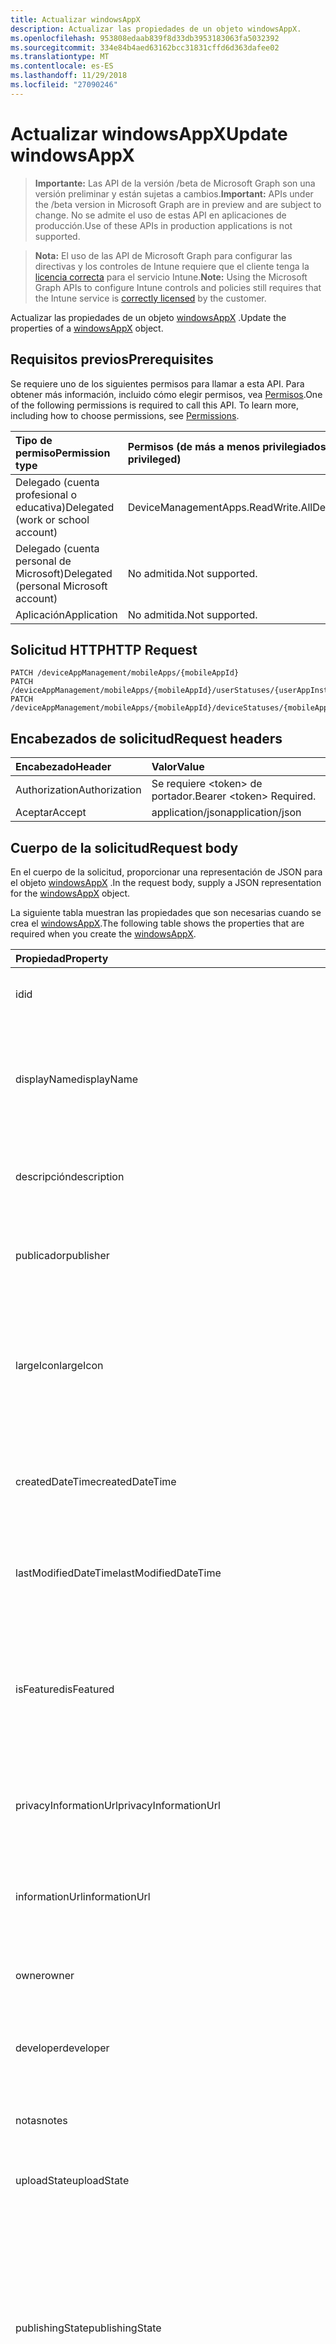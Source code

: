 ```yaml
---
title: Actualizar windowsAppX
description: Actualizar las propiedades de un objeto windowsAppX.
ms.openlocfilehash: 953808edaab839f8d33db3953183063fa5032392
ms.sourcegitcommit: 334e84b4aed63162bcc31831cffd6d363dafee02
ms.translationtype: MT
ms.contentlocale: es-ES
ms.lasthandoff: 11/29/2018
ms.locfileid: "27090246"
---
```

# <a name="update-windowsappx"></a><span data-ttu-id="f905d-103">Actualizar windowsAppX</span><span class="sxs-lookup"><span data-stu-id="f905d-103">Update windowsAppX</span></span>

> <span data-ttu-id="f905d-104">**Importante:** Las API de la versión /beta de Microsoft Graph son una versión preliminar y están sujetas a cambios.</span><span class="sxs-lookup"><span data-stu-id="f905d-104">**Important:** APIs under the /beta version in Microsoft Graph are in preview and are subject to change.</span></span> <span data-ttu-id="f905d-105">No se admite el uso de estas API en aplicaciones de producción.</span><span class="sxs-lookup"><span data-stu-id="f905d-105">Use of these APIs in production applications is not supported.</span></span>

> <span data-ttu-id="f905d-106">**Nota:** El uso de las API de Microsoft Graph para configurar las directivas y los controles de Intune requiere que el cliente tenga la [licencia correcta](https://go.microsoft.com/fwlink/?linkid=839381) para el servicio Intune.</span><span class="sxs-lookup"><span data-stu-id="f905d-106">**Note:** Using the Microsoft Graph APIs to configure Intune controls and policies still requires that the Intune service is [correctly licensed](https://go.microsoft.com/fwlink/?linkid=839381) by the customer.</span></span>

<span data-ttu-id="f905d-107">Actualizar las propiedades de un objeto [windowsAppX](../resources/intune-apps-windowsappx.md) .</span><span class="sxs-lookup"><span data-stu-id="f905d-107">Update the properties of a [windowsAppX](../resources/intune-apps-windowsappx.md) object.</span></span>
## <a name="prerequisites"></a><span data-ttu-id="f905d-108">Requisitos previos</span><span class="sxs-lookup"><span data-stu-id="f905d-108">Prerequisites</span></span>
<span data-ttu-id="f905d-p102">Se requiere uno de los siguientes permisos para llamar a esta API. Para obtener más información, incluido cómo elegir permisos, vea [Permisos](/graph/permissions-reference).</span><span class="sxs-lookup"><span data-stu-id="f905d-p102">One of the following permissions is required to call this API. To learn more, including how to choose permissions, see [Permissions](/graph/permissions-reference).</span></span>

|<span data-ttu-id="f905d-111">Tipo de permiso</span><span class="sxs-lookup"><span data-stu-id="f905d-111">Permission type</span></span>|<span data-ttu-id="f905d-112">Permisos (de más a menos privilegiados)</span><span class="sxs-lookup"><span data-stu-id="f905d-112">Permissions (from most to least privileged)</span></span>|
|:---|:---|
|<span data-ttu-id="f905d-113">Delegado (cuenta profesional o educativa)</span><span class="sxs-lookup"><span data-stu-id="f905d-113">Delegated (work or school account)</span></span>|<span data-ttu-id="f905d-114">DeviceManagementApps.ReadWrite.All</span><span class="sxs-lookup"><span data-stu-id="f905d-114">DeviceManagementApps.ReadWrite.All</span></span>|
|<span data-ttu-id="f905d-115">Delegado (cuenta personal de Microsoft)</span><span class="sxs-lookup"><span data-stu-id="f905d-115">Delegated (personal Microsoft account)</span></span>|<span data-ttu-id="f905d-116">No admitida.</span><span class="sxs-lookup"><span data-stu-id="f905d-116">Not supported.</span></span>|
|<span data-ttu-id="f905d-117">Aplicación</span><span class="sxs-lookup"><span data-stu-id="f905d-117">Application</span></span>|<span data-ttu-id="f905d-118">No admitida.</span><span class="sxs-lookup"><span data-stu-id="f905d-118">Not supported.</span></span>|

## <a name="http-request"></a><span data-ttu-id="f905d-119">Solicitud HTTP</span><span class="sxs-lookup"><span data-stu-id="f905d-119">HTTP Request</span></span>
<!-- {
  "blockType": "ignored"
}
-->
``` http
PATCH /deviceAppManagement/mobileApps/{mobileAppId}
PATCH /deviceAppManagement/mobileApps/{mobileAppId}/userStatuses/{userAppInstallStatusId}/app
PATCH /deviceAppManagement/mobileApps/{mobileAppId}/deviceStatuses/{mobileAppInstallStatusId}/app
```

## <a name="request-headers"></a><span data-ttu-id="f905d-120">Encabezados de solicitud</span><span class="sxs-lookup"><span data-stu-id="f905d-120">Request headers</span></span>
|<span data-ttu-id="f905d-121">Encabezado</span><span class="sxs-lookup"><span data-stu-id="f905d-121">Header</span></span>|<span data-ttu-id="f905d-122">Valor</span><span class="sxs-lookup"><span data-stu-id="f905d-122">Value</span></span>|
|:---|:---|
|<span data-ttu-id="f905d-123">Authorization</span><span class="sxs-lookup"><span data-stu-id="f905d-123">Authorization</span></span>|<span data-ttu-id="f905d-124">Se requiere &lt;token&gt; de portador.</span><span class="sxs-lookup"><span data-stu-id="f905d-124">Bearer &lt;token&gt; Required.</span></span>|
|<span data-ttu-id="f905d-125">Aceptar</span><span class="sxs-lookup"><span data-stu-id="f905d-125">Accept</span></span>|<span data-ttu-id="f905d-126">application/json</span><span class="sxs-lookup"><span data-stu-id="f905d-126">application/json</span></span>|

## <a name="request-body"></a><span data-ttu-id="f905d-127">Cuerpo de la solicitud</span><span class="sxs-lookup"><span data-stu-id="f905d-127">Request body</span></span>
<span data-ttu-id="f905d-128">En el cuerpo de la solicitud, proporcionar una representación de JSON para el objeto [windowsAppX](../resources/intune-apps-windowsappx.md) .</span><span class="sxs-lookup"><span data-stu-id="f905d-128">In the request body, supply a JSON representation for the [windowsAppX](../resources/intune-apps-windowsappx.md) object.</span></span>

<span data-ttu-id="f905d-129">La siguiente tabla muestran las propiedades que son necesarias cuando se crea el [windowsAppX](../resources/intune-apps-windowsappx.md).</span><span class="sxs-lookup"><span data-stu-id="f905d-129">The following table shows the properties that are required when you create the [windowsAppX](../resources/intune-apps-windowsappx.md).</span></span>

|<span data-ttu-id="f905d-130">Propiedad</span><span class="sxs-lookup"><span data-stu-id="f905d-130">Property</span></span>|<span data-ttu-id="f905d-131">Tipo</span><span class="sxs-lookup"><span data-stu-id="f905d-131">Type</span></span>|<span data-ttu-id="f905d-132">Descripción</span><span class="sxs-lookup"><span data-stu-id="f905d-132">Description</span></span>|
|:---|:---|:---|
|<span data-ttu-id="f905d-133">id</span><span class="sxs-lookup"><span data-stu-id="f905d-133">id</span></span>|<span data-ttu-id="f905d-134">String</span><span class="sxs-lookup"><span data-stu-id="f905d-134">String</span></span>|<span data-ttu-id="f905d-135">Clave de la entidad.</span><span class="sxs-lookup"><span data-stu-id="f905d-135">Key of the entity.</span></span> <span data-ttu-id="f905d-136">Heredado de [mobileApp](../resources/intune-apps-mobileapp.md).</span><span class="sxs-lookup"><span data-stu-id="f905d-136">Inherited from [mobileApp](../resources/intune-apps-mobileapp.md)</span></span>|
|<span data-ttu-id="f905d-137">displayName</span><span class="sxs-lookup"><span data-stu-id="f905d-137">displayName</span></span>|<span data-ttu-id="f905d-138">String</span><span class="sxs-lookup"><span data-stu-id="f905d-138">String</span></span>|<span data-ttu-id="f905d-139">Título de la aplicación importado o proporcionado por el administrador.</span><span class="sxs-lookup"><span data-stu-id="f905d-139">The admin provided or imported title of the app.</span></span> <span data-ttu-id="f905d-140">Heredado de [mobileApp](../resources/intune-apps-mobileapp.md).</span><span class="sxs-lookup"><span data-stu-id="f905d-140">Inherited from [mobileApp](../resources/intune-apps-mobileapp.md)</span></span>|
|<span data-ttu-id="f905d-141">descripción</span><span class="sxs-lookup"><span data-stu-id="f905d-141">description</span></span>|<span data-ttu-id="f905d-142">String</span><span class="sxs-lookup"><span data-stu-id="f905d-142">String</span></span>|<span data-ttu-id="f905d-143">Descripción de la aplicación.</span><span class="sxs-lookup"><span data-stu-id="f905d-143">The description of the app.</span></span> <span data-ttu-id="f905d-144">Heredado de [mobileApp](../resources/intune-apps-mobileapp.md).</span><span class="sxs-lookup"><span data-stu-id="f905d-144">Inherited from [mobileApp](../resources/intune-apps-mobileapp.md)</span></span>|
|<span data-ttu-id="f905d-145">publicador</span><span class="sxs-lookup"><span data-stu-id="f905d-145">publisher</span></span>|<span data-ttu-id="f905d-146">String</span><span class="sxs-lookup"><span data-stu-id="f905d-146">String</span></span>|<span data-ttu-id="f905d-147">Publicador de la aplicación.</span><span class="sxs-lookup"><span data-stu-id="f905d-147">The publisher of the app.</span></span> <span data-ttu-id="f905d-148">Heredado de [mobileApp](../resources/intune-apps-mobileapp.md).</span><span class="sxs-lookup"><span data-stu-id="f905d-148">Inherited from [mobileApp](../resources/intune-apps-mobileapp.md)</span></span>|
|<span data-ttu-id="f905d-149">largeIcon</span><span class="sxs-lookup"><span data-stu-id="f905d-149">largeIcon</span></span>|[<span data-ttu-id="f905d-150">mimeContent</span><span class="sxs-lookup"><span data-stu-id="f905d-150">mimeContent</span></span>](../resources/intune-shared-mimecontent.md)|<span data-ttu-id="f905d-151">Icono grande que se mostrará en los detalles de la aplicación y se usa para cargar el icono.</span><span class="sxs-lookup"><span data-stu-id="f905d-151">The large icon, to be displayed in the app details and used for upload of the icon.</span></span> <span data-ttu-id="f905d-152">Heredado de [mobileApp](../resources/intune-apps-mobileapp.md).</span><span class="sxs-lookup"><span data-stu-id="f905d-152">Inherited from [mobileApp](../resources/intune-apps-mobileapp.md)</span></span>|
|<span data-ttu-id="f905d-153">createdDateTime</span><span class="sxs-lookup"><span data-stu-id="f905d-153">createdDateTime</span></span>|<span data-ttu-id="f905d-154">DateTimeOffset</span><span class="sxs-lookup"><span data-stu-id="f905d-154">DateTimeOffset</span></span>|<span data-ttu-id="f905d-155">Fecha y hora de creación de la aplicación.</span><span class="sxs-lookup"><span data-stu-id="f905d-155">The date and time the app was created.</span></span> <span data-ttu-id="f905d-156">Heredado de [mobileApp](../resources/intune-apps-mobileapp.md).</span><span class="sxs-lookup"><span data-stu-id="f905d-156">Inherited from [mobileApp](../resources/intune-apps-mobileapp.md)</span></span>|
|<span data-ttu-id="f905d-157">lastModifiedDateTime</span><span class="sxs-lookup"><span data-stu-id="f905d-157">lastModifiedDateTime</span></span>|<span data-ttu-id="f905d-158">DateTimeOffset</span><span class="sxs-lookup"><span data-stu-id="f905d-158">DateTimeOffset</span></span>|<span data-ttu-id="f905d-159">Fecha y hora de la última modificación de la aplicación.</span><span class="sxs-lookup"><span data-stu-id="f905d-159">The date and time the app was last modified.</span></span> <span data-ttu-id="f905d-160">Heredado de [mobileApp](../resources/intune-apps-mobileapp.md).</span><span class="sxs-lookup"><span data-stu-id="f905d-160">Inherited from [mobileApp](../resources/intune-apps-mobileapp.md)</span></span>|
|<span data-ttu-id="f905d-161">isFeatured</span><span class="sxs-lookup"><span data-stu-id="f905d-161">isFeatured</span></span>|<span data-ttu-id="f905d-162">Booleano</span><span class="sxs-lookup"><span data-stu-id="f905d-162">Boolean</span></span>|<span data-ttu-id="f905d-163">Valor que indica si el administrador ha marcado la aplicación como destacada. Heredado de [mobileApp](../resources/intune-apps-mobileapp.md).</span><span class="sxs-lookup"><span data-stu-id="f905d-163">The value indicating whether the app is marked as featured by the admin. Inherited from [mobileApp](../resources/intune-apps-mobileapp.md)</span></span>|
|<span data-ttu-id="f905d-164">privacyInformationUrl</span><span class="sxs-lookup"><span data-stu-id="f905d-164">privacyInformationUrl</span></span>|<span data-ttu-id="f905d-165">String</span><span class="sxs-lookup"><span data-stu-id="f905d-165">String</span></span>|<span data-ttu-id="f905d-166">La dirección URL de la declaración de privacidad.</span><span class="sxs-lookup"><span data-stu-id="f905d-166">The privacy statement Url.</span></span> <span data-ttu-id="f905d-167">Heredado de [mobileApp](../resources/intune-apps-mobileapp.md).</span><span class="sxs-lookup"><span data-stu-id="f905d-167">Inherited from [mobileApp](../resources/intune-apps-mobileapp.md)</span></span>|
|<span data-ttu-id="f905d-168">informationUrl</span><span class="sxs-lookup"><span data-stu-id="f905d-168">informationUrl</span></span>|<span data-ttu-id="f905d-169">String</span><span class="sxs-lookup"><span data-stu-id="f905d-169">String</span></span>|<span data-ttu-id="f905d-170">La dirección URL para obtener más información.</span><span class="sxs-lookup"><span data-stu-id="f905d-170">The more information Url.</span></span> <span data-ttu-id="f905d-171">Heredado de [mobileApp](../resources/intune-apps-mobileapp.md).</span><span class="sxs-lookup"><span data-stu-id="f905d-171">Inherited from [mobileApp](../resources/intune-apps-mobileapp.md)</span></span>|
|<span data-ttu-id="f905d-172">owner</span><span class="sxs-lookup"><span data-stu-id="f905d-172">owner</span></span>|<span data-ttu-id="f905d-173">String</span><span class="sxs-lookup"><span data-stu-id="f905d-173">String</span></span>|<span data-ttu-id="f905d-174">Propietario de la aplicación.</span><span class="sxs-lookup"><span data-stu-id="f905d-174">The owner of the app.</span></span> <span data-ttu-id="f905d-175">Heredado de [mobileApp](../resources/intune-apps-mobileapp.md).</span><span class="sxs-lookup"><span data-stu-id="f905d-175">Inherited from [mobileApp](../resources/intune-apps-mobileapp.md)</span></span>|
|<span data-ttu-id="f905d-176">developer</span><span class="sxs-lookup"><span data-stu-id="f905d-176">developer</span></span>|<span data-ttu-id="f905d-177">String</span><span class="sxs-lookup"><span data-stu-id="f905d-177">String</span></span>|<span data-ttu-id="f905d-178">Desarrollador de la aplicación.</span><span class="sxs-lookup"><span data-stu-id="f905d-178">The developer of the app.</span></span> <span data-ttu-id="f905d-179">Heredado de [mobileApp](../resources/intune-apps-mobileapp.md).</span><span class="sxs-lookup"><span data-stu-id="f905d-179">Inherited from [mobileApp](../resources/intune-apps-mobileapp.md)</span></span>|
|<span data-ttu-id="f905d-180">notas</span><span class="sxs-lookup"><span data-stu-id="f905d-180">notes</span></span>|<span data-ttu-id="f905d-181">String</span><span class="sxs-lookup"><span data-stu-id="f905d-181">String</span></span>|<span data-ttu-id="f905d-182">Notas de la aplicación.</span><span class="sxs-lookup"><span data-stu-id="f905d-182">Notes for the app.</span></span> <span data-ttu-id="f905d-183">Heredado de [mobileApp](../resources/intune-apps-mobileapp.md).</span><span class="sxs-lookup"><span data-stu-id="f905d-183">Inherited from [mobileApp](../resources/intune-apps-mobileapp.md)</span></span>|
|<span data-ttu-id="f905d-184">uploadState</span><span class="sxs-lookup"><span data-stu-id="f905d-184">uploadState</span></span>|<span data-ttu-id="f905d-185">Int32</span><span class="sxs-lookup"><span data-stu-id="f905d-185">Int32</span></span>|<span data-ttu-id="f905d-186">El estado de carga.</span><span class="sxs-lookup"><span data-stu-id="f905d-186">The upload state.</span></span> <span data-ttu-id="f905d-187">Heredado de [mobileApp](../resources/intune-apps-mobileapp.md).</span><span class="sxs-lookup"><span data-stu-id="f905d-187">Inherited from [mobileApp](../resources/intune-apps-mobileapp.md)</span></span>|
|<span data-ttu-id="f905d-188">publishingState</span><span class="sxs-lookup"><span data-stu-id="f905d-188">publishingState</span></span>|[<span data-ttu-id="f905d-189">mobileAppPublishingState</span><span class="sxs-lookup"><span data-stu-id="f905d-189">mobileAppPublishingState</span></span>](../resources/intune-apps-mobileapppublishingstate.md)|<span data-ttu-id="f905d-190">Estado de publicación de la aplicación.</span><span class="sxs-lookup"><span data-stu-id="f905d-190">The publishing state for the app.</span></span> <span data-ttu-id="f905d-191">La aplicación no puede asignarse a menos que se publique.</span><span class="sxs-lookup"><span data-stu-id="f905d-191">The app cannot be assigned unless the app is published.</span></span> <span data-ttu-id="f905d-192">Se hereda de [mobileApp](../resources/intune-apps-mobileapp.md).</span><span class="sxs-lookup"><span data-stu-id="f905d-192">Inherited from [mobileApp](../resources/intune-apps-mobileapp.md).</span></span> <span data-ttu-id="f905d-193">Los valores posibles son: `notPublished`, `processing` y `published`.</span><span class="sxs-lookup"><span data-stu-id="f905d-193">Possible values are: `notPublished`, `processing`, `published`.</span></span>|
|<span data-ttu-id="f905d-194">committedContentVersion</span><span class="sxs-lookup"><span data-stu-id="f905d-194">committedContentVersion</span></span>|<span data-ttu-id="f905d-195">String</span><span class="sxs-lookup"><span data-stu-id="f905d-195">String</span></span>|<span data-ttu-id="f905d-196">Versión interna del contenido confirmado.</span><span class="sxs-lookup"><span data-stu-id="f905d-196">The internal committed content version.</span></span> <span data-ttu-id="f905d-197">Heredado de [mobileLobApp](../resources/intune-apps-mobilelobapp.md).</span><span class="sxs-lookup"><span data-stu-id="f905d-197">Inherited from [mobileLobApp](../resources/intune-apps-mobilelobapp.md)</span></span>|
|<span data-ttu-id="f905d-198">fileName</span><span class="sxs-lookup"><span data-stu-id="f905d-198">fileName</span></span>|<span data-ttu-id="f905d-199">String</span><span class="sxs-lookup"><span data-stu-id="f905d-199">String</span></span>|<span data-ttu-id="f905d-200">Nombre del archivo de la aplicación de LOB principal.</span><span class="sxs-lookup"><span data-stu-id="f905d-200">The name of the main Lob application file.</span></span> <span data-ttu-id="f905d-201">Heredado de [mobileLobApp](../resources/intune-apps-mobilelobapp.md).</span><span class="sxs-lookup"><span data-stu-id="f905d-201">Inherited from [mobileLobApp](../resources/intune-apps-mobilelobapp.md)</span></span>|
|<span data-ttu-id="f905d-202">size</span><span class="sxs-lookup"><span data-stu-id="f905d-202">size</span></span>|<span data-ttu-id="f905d-203">Int64</span><span class="sxs-lookup"><span data-stu-id="f905d-203">Int64</span></span>|<span data-ttu-id="f905d-204">Tamaño total, incluidos todos los archivos cargados.</span><span class="sxs-lookup"><span data-stu-id="f905d-204">The total size, including all uploaded files.</span></span> <span data-ttu-id="f905d-205">Heredado de [mobileLobApp](../resources/intune-apps-mobilelobapp.md).</span><span class="sxs-lookup"><span data-stu-id="f905d-205">Inherited from [mobileLobApp](../resources/intune-apps-mobilelobapp.md)</span></span>|
|<span data-ttu-id="f905d-206">applicableArchitectures</span><span class="sxs-lookup"><span data-stu-id="f905d-206">applicableArchitectures</span></span>|[<span data-ttu-id="f905d-207">windowsArchitecture</span><span class="sxs-lookup"><span data-stu-id="f905d-207">windowsArchitecture</span></span>](../resources/intune-apps-windowsarchitecture.md)|<span data-ttu-id="f905d-208">Arquitecturas de Windows en las que se puede ejecutar esta aplicación.</span><span class="sxs-lookup"><span data-stu-id="f905d-208">The Windows architecture(s) for which this app can run on.</span></span> <span data-ttu-id="f905d-209">Los valores posibles son: `none`, `x86`, `x64`, `arm` y `neutral`.</span><span class="sxs-lookup"><span data-stu-id="f905d-209">Possible values are: `none`, `x86`, `x64`, `arm`, `neutral`.</span></span>|
|<span data-ttu-id="f905d-210">identityName</span><span class="sxs-lookup"><span data-stu-id="f905d-210">identityName</span></span>|<span data-ttu-id="f905d-211">String</span><span class="sxs-lookup"><span data-stu-id="f905d-211">String</span></span>|<span data-ttu-id="f905d-212">Nombre de la identidad.</span><span class="sxs-lookup"><span data-stu-id="f905d-212">The Identity Name.</span></span>|
|<span data-ttu-id="f905d-213">identityPublisherHash</span><span class="sxs-lookup"><span data-stu-id="f905d-213">identityPublisherHash</span></span>|<span data-ttu-id="f905d-214">String</span><span class="sxs-lookup"><span data-stu-id="f905d-214">String</span></span>|<span data-ttu-id="f905d-215">Hash del publicador de identidad.</span><span class="sxs-lookup"><span data-stu-id="f905d-215">The Identity Publisher Hash.</span></span>|
|<span data-ttu-id="f905d-216">identityResourceIdentifier</span><span class="sxs-lookup"><span data-stu-id="f905d-216">identityResourceIdentifier</span></span>|<span data-ttu-id="f905d-217">String</span><span class="sxs-lookup"><span data-stu-id="f905d-217">String</span></span>|<span data-ttu-id="f905d-218">Identificador del recurso de identidad.</span><span class="sxs-lookup"><span data-stu-id="f905d-218">The Identity Resource Identifier.</span></span>|
|<span data-ttu-id="f905d-219">isBundle</span><span class="sxs-lookup"><span data-stu-id="f905d-219">isBundle</span></span>|<span data-ttu-id="f905d-220">Booleano</span><span class="sxs-lookup"><span data-stu-id="f905d-220">Boolean</span></span>|<span data-ttu-id="f905d-221">Indica si la aplicación es una agrupación.</span><span class="sxs-lookup"><span data-stu-id="f905d-221">Whether or not the app is a bundle.</span></span>|
|<span data-ttu-id="f905d-222">minimumSupportedOperatingSystem</span><span class="sxs-lookup"><span data-stu-id="f905d-222">minimumSupportedOperatingSystem</span></span>|[<span data-ttu-id="f905d-223">windowsMinimumOperatingSystem</span><span class="sxs-lookup"><span data-stu-id="f905d-223">windowsMinimumOperatingSystem</span></span>](../resources/intune-apps-windowsminimumoperatingsystem.md)|<span data-ttu-id="f905d-224">Valor del sistema operativo mínimo aplicable.</span><span class="sxs-lookup"><span data-stu-id="f905d-224">The value for the minimum applicable operating system.</span></span>|
|<span data-ttu-id="f905d-225">identityVersion</span><span class="sxs-lookup"><span data-stu-id="f905d-225">identityVersion</span></span>|<span data-ttu-id="f905d-226">String</span><span class="sxs-lookup"><span data-stu-id="f905d-226">String</span></span>|<span data-ttu-id="f905d-227">Versión de la identidad.</span><span class="sxs-lookup"><span data-stu-id="f905d-227">The identity version.</span></span>|



## <a name="response"></a><span data-ttu-id="f905d-228">Respuesta</span><span class="sxs-lookup"><span data-stu-id="f905d-228">Response</span></span>
<span data-ttu-id="f905d-229">Si tiene éxito, este método devuelve una `200 OK` código de respuesta y un objeto actualizado [windowsAppX](../resources/intune-apps-windowsappx.md) en el cuerpo de la respuesta.</span><span class="sxs-lookup"><span data-stu-id="f905d-229">If successful, this method returns a `200 OK` response code and an updated [windowsAppX](../resources/intune-apps-windowsappx.md) object in the response body.</span></span>

## <a name="example"></a><span data-ttu-id="f905d-230">Ejemplo</span><span class="sxs-lookup"><span data-stu-id="f905d-230">Example</span></span>
### <a name="request"></a><span data-ttu-id="f905d-231">Solicitud</span><span class="sxs-lookup"><span data-stu-id="f905d-231">Request</span></span>
<span data-ttu-id="f905d-232">Aquí tiene un ejemplo de la solicitud.</span><span class="sxs-lookup"><span data-stu-id="f905d-232">Here is an example of the request.</span></span>
``` http
PATCH https://graph.microsoft.com/beta/deviceAppManagement/mobileApps/{mobileAppId}
Content-type: application/json
Content-length: 1269

{
  "displayName": "Display Name value",
  "description": "Description value",
  "publisher": "Publisher value",
  "largeIcon": {
    "@odata.type": "microsoft.graph.mimeContent",
    "type": "Type value",
    "value": "dmFsdWU="
  },
  "lastModifiedDateTime": "2017-01-01T00:00:35.1329464-08:00",
  "isFeatured": true,
  "privacyInformationUrl": "https://example.com/privacyInformationUrl/",
  "informationUrl": "https://example.com/informationUrl/",
  "owner": "Owner value",
  "developer": "Developer value",
  "notes": "Notes value",
  "uploadState": 11,
  "publishingState": "processing",
  "committedContentVersion": "Committed Content Version value",
  "fileName": "File Name value",
  "size": 4,
  "applicableArchitectures": "x86",
  "identityName": "Identity Name value",
  "identityPublisherHash": "Identity Publisher Hash value",
  "identityResourceIdentifier": "Identity Resource Identifier value",
  "isBundle": true,
  "minimumSupportedOperatingSystem": {
    "@odata.type": "microsoft.graph.windowsMinimumOperatingSystem",
    "v8_0": true,
    "v8_1": true,
    "v10_0": true,
    "v10_1607": true,
    "v10_1703": true,
    "v10_1709": true,
    "v10_1803": true
  },
  "identityVersion": "Identity Version value"
}
```

### <a name="response"></a><span data-ttu-id="f905d-233">Respuesta</span><span class="sxs-lookup"><span data-stu-id="f905d-233">Response</span></span>
<span data-ttu-id="f905d-p121">Aquí tiene un ejemplo de la respuesta. Nota: Puede que el objeto de respuesta que aparece aquí se trunque para abreviar. Todas las propiedades se devolverán de una llamada real.</span><span class="sxs-lookup"><span data-stu-id="f905d-p121">Here is an example of the response. Note: The response object shown here may be truncated for brevity. All of the properties will be returned from an actual call.</span></span>
``` http
HTTP/1.1 200 OK
Content-Type: application/json
Content-Length: 1427

{
  "@odata.type": "#microsoft.graph.windowsAppX",
  "id": "b5179a93-9a93-b517-939a-17b5939a17b5",
  "displayName": "Display Name value",
  "description": "Description value",
  "publisher": "Publisher value",
  "largeIcon": {
    "@odata.type": "microsoft.graph.mimeContent",
    "type": "Type value",
    "value": "dmFsdWU="
  },
  "createdDateTime": "2017-01-01T00:02:43.5775965-08:00",
  "lastModifiedDateTime": "2017-01-01T00:00:35.1329464-08:00",
  "isFeatured": true,
  "privacyInformationUrl": "https://example.com/privacyInformationUrl/",
  "informationUrl": "https://example.com/informationUrl/",
  "owner": "Owner value",
  "developer": "Developer value",
  "notes": "Notes value",
  "uploadState": 11,
  "publishingState": "processing",
  "committedContentVersion": "Committed Content Version value",
  "fileName": "File Name value",
  "size": 4,
  "applicableArchitectures": "x86",
  "identityName": "Identity Name value",
  "identityPublisherHash": "Identity Publisher Hash value",
  "identityResourceIdentifier": "Identity Resource Identifier value",
  "isBundle": true,
  "minimumSupportedOperatingSystem": {
    "@odata.type": "microsoft.graph.windowsMinimumOperatingSystem",
    "v8_0": true,
    "v8_1": true,
    "v10_0": true,
    "v10_1607": true,
    "v10_1703": true,
    "v10_1709": true,
    "v10_1803": true
  },
  "identityVersion": "Identity Version value"
}
```





